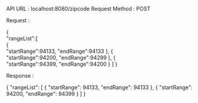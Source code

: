 API URL : localhost:8080/zipcode
Request Method : POST

Request : 

{  
   "rangeList":[  
      {  
         "startRange":94133,
         "endRange":94133
      },
      {  
         "startRange":94200,
         "endRange":94299
      },
      {  
         "startRange":94399,
         "endRange":94200
      }
   ]
}

Response :

{
    "rangeList": [
        {
            "startRange": 94133,
            "endRange": 94133
        },
        {
            "startRange": 94200,
            "endRange": 94399
        }
    ]
}
